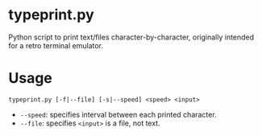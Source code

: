 # typeprint.py

Python script to print text/files character-by-character, originally intended for a retro terminal emulator.

# Usage

```
typeprint.py [-f|--file] [-s|--speed] <speed> <input>
```
* `--speed`: specifies interval between each printed character.
* `--file`: specifies `<input>` is a file, not text.

